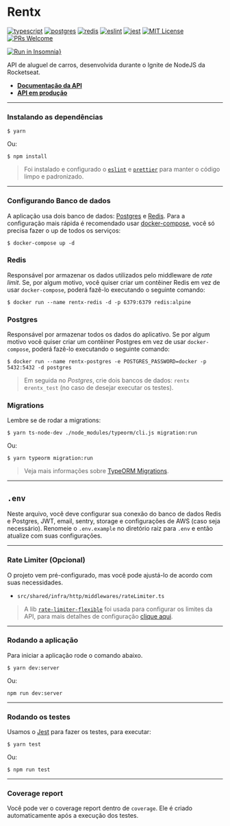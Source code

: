 # Rentx

[![typescript](https://img.shields.io/badge/typescript-4.3.5-3178c6?style=flat-square&logo=typescript)](https://www.typescriptlang.org/)
[![postgres](https://img.shields.io/badge/postgres-8.6.0-326690?style=flat-square&logo=postgresql&logoColor=white)](https://www.postgresql.org/)
[![redis](https://img.shields.io/badge/redis-3.1.2-d92b21?style=flat-square&logo=redis&logoColor=white)](https://redis.io/)
[![eslint](https://img.shields.io/badge/eslint-7.31.0-4b32c3?style=flat-square&logo=eslint)](https://eslint.org/)
[![jest](https://img.shields.io/badge/jest-27.0.6-brightgreen?style=flat-square&logo=jest)](https://jestjs.io/)
[![MIT License](https://img.shields.io/badge/license-MIT-green?style=flat-square)](https://github.com/Daniel-Vinicius/rentx/blob/master/LICENSE)
[![PRs Welcome](https://img.shields.io/badge/PRs-welcome-brightgreen.svg?style=flat-square)](http://makeapullrequest.com)<br>

[![Run in Insomnia}](https://insomnia.rest/images/run.svg)](https://insomnia.rest/run/?label=Rentx&uri=https%3A%2F%2Fgithub.com%2FDaniel-Vinicius%2Frentx%2Fblob%2Fmain%2Fdocs%2Finsomnia.json)

API de aluguel de carros, desenvolvida durante o Ignite de NodeJS da Rocketseat.

* **[Documentação da API](https://docs.rentx.handsoft.space/)**
* **[API em produção](https://rentx.handsoft.space/)**

---

### Instalando as dependências

```
$ yarn
```
Ou:
```
$ npm install
```
> Foi instalado e configurado o [`eslint`](https://eslint.org/) e [`prettier`](https://prettier.io/) para manter o código limpo e padronizado.

---

### **Configurando Banco de dados**
A aplicação usa dois banco de dados: [Postgres](https://www.postgresql.org/) e [Redis](https://redis.io/). Para a configuração mais rápida é recomendado usar [docker-compose](https://docs.docker.com/compose/), você só precisa fazer o up de todos os serviços:
```
$ docker-compose up -d
```
### Redis
Responsável por armazenar os dados utilizados pelo middleware de _rate limit_. Se, por algum motivo, você quiser criar um contêiner Redis em vez de usar `docker-compose`, poderá fazê-lo executando o seguinte comando:
```
$ docker run --name rentx-redis -d -p 6379:6379 redis:alpine
```

### Postgres
Responsável por armazenar todos os dados do aplicativo. Se por algum motivo você quiser criar um contêiner Postgres em vez de usar `docker-compose`, poderá fazê-lo executando o seguinte comando:
```
$ docker run --name rentx-postgres -e POSTGRES_PASSWORD=docker -p 5432:5432 -d postgres
```
> Em seguida no _Postgres_, crie dois bancos de dados: `rentx` e`rentx_test` (no caso de desejar executar os testes).

### Migrations
Lembre se de rodar a migrations:
```
$ yarn ts-node-dev ./node_modules/typeorm/cli.js migration:run
```
Ou:
```
$ yarn typeorm migration:run
```
> Veja mais informações sobre [TypeORM Migrations](https://typeorm.io/#/migrations).

---

## `.env`
Neste arquivo, você deve configurar sua conexão do banco de dados Redis e Postgres, JWT, email, sentry, storage e configurações de AWS (caso seja necessário).
Renomeie o `.env.example` no diretório raiz para `.env` e então atualize com suas configurações.

---

### **Rate Limiter (Opcional)**
O projeto vem pré-configurado, mas você pode ajustá-lo de acordo com suas necessidades.

* `src/shared/infra/http/middlewares/rateLimiter.ts`


> A lib [`rate-limiter-flexible`](https://github.com/animir/node-rate-limiter-flexible) foi usada para configurar os limites da API, para mais detalhes de configuração [clique aqui](https://github.com/animir/node-rate-limiter-flexible/wiki/Options#options).

---

### **Rodando a aplicação**
Para iniciar a aplicação rode o comando abaixo.
```
$ yarn dev:server
```
Ou:
```
npm run dev:server
```

---

### **Rodando os testes**
Usamos o [Jest](https://jestjs.io/) para fazer os testes, para executar:
```
$ yarn test
```
Ou:
```
$ npm run test
```

---

### **Coverage report**
Você pode ver o coverage report dentro de `coverage`. Ele é criado automaticamente após a execução dos testes.
